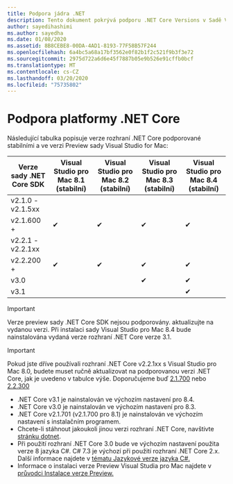 ```yaml
---
title: Podpora jádra .NET
description: Tento dokument pokrývá podporu .NET Core Versions v Sadě Visual Studio pro Mac
author: sayedihashimi
ms.author: sayedha
ms.date: 01/08/2020
ms.assetid: 8B8CEBE8-00DA-4AD1-8193-77F58B57F244
ms.openlocfilehash: 6a4bc5a68a17bf3562e0f82b1f2c521f9b3f3e72
ms.sourcegitcommit: 2975d722a6d6e45f7887b05e9b526e91cffb0bcf
ms.translationtype: MT
ms.contentlocale: cs-CZ
ms.lasthandoff: 03/20/2020
ms.locfileid: "75735802"
---
```

# <a name="net-core-support"></a>Podpora platformy .NET Core

Následující tabulka popisuje verze rozhraní .NET Core podporované stabilními a ve verzi Preview sady Visual Studio for Mac:

| Verze sady .NET Core SDK |Visual Studio pro Mac 8.1 (stabilní) | Visual Studio pro Mac 8.2 (stabilní) | Visual Studio pro Mac 8.3 (stabilní) | Visual Studio pro Mac 8.4 (stabilní)
|---------|---------|---------|---------|---------|
|v2.1.0 - v2.1.5xx | | | | |
|v2.1.600 + |✔︎|✔︎|✔︎|✔︎|
|v2.2.1 - v2.2.1xx | | | | |
|v2.2.200 + |✔︎|✔︎|✔︎|✔︎|
|v3.0 | | |✔︎|✔︎|
|v3.1 | | | |✔︎|

> [!IMPORTANT]
> Verze preview sady .NET Core SDK nejsou podporovány. aktualizujte na vydanou verzi. Při instalaci sady Visual Studio pro Mac 8.4 bude nainstalována vydaná verze rozhraní .NET Core verze 3.1.

> [!IMPORTANT]
> Pokud jste dříve používali rozhraní .NET Core v2.2.1xx s Visual Studio pro Mac 8.0, budete muset ručně aktualizovat na podporovanou verzi .NET Core, jak je uvedeno v tabulce výše. Doporučujeme buď [2.1.700](https://dotnet.microsoft.com/download/dotnet-core/2.1) nebo [2.2.300](https://dotnet.microsoft.com/download/dotnet-core/2.2)

* .NET Core v3.1 je nainstalován ve výchozím nastavení pro 8.4.
* .NET Core v3.0 je nainstalován ve výchozím nastavení pro 8.3.
* .NET Core v2.1.701 (v2.1.700 pro 8.1) je nainstalován ve výchozím nastavení s instalačním programem.
* Chcete-li stáhnout jakoukoli jinou verzi rozhraní .NET Core, navštivte [stránku dotnet](https://dotnet.microsoft.com/download/dotnet-core).
* Při použití rozhraní .NET Core 3.0 bude ve výchozím nastavení použita verze 8 jazyka C#. C# 7.3 je výchozí při použití rozhraní .NET Core 2.x. Další informace najdete v [tématu Jazykové verze jazyka C#.](/dotnet/csharp/language-reference/configure-language-version)
* Informace o instalaci verze Preview Visual Studia pro Mac najdete v [průvodci Instalace verze Preview.](/visualstudio/mac/install-preview)

